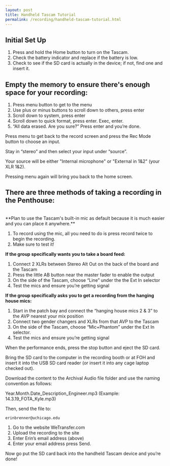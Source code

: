 ```yaml
---
layout: post
title: Handheld Tascam Tutorial
permalink: /recording/handheld-tascam-tutorial.html
---
```

## Initial Set Up

1. Press and hold the Home button to turn on the Tascam.
2. Check the battery indicator and replace if the battery is low.
3. Check to see if the SD card is actually in the device; if not, find one and insert it.

## Empty the memory to ensure there's enough space for your recording:

1.	Press menu button to get to the menu
2.	Use plus or minus buttons to scroll down to others, press enter
3.	Scroll down to system, press enter
4.	Scroll down to quick format, press enter.  Exec, enter.
5.	“All data erased. Are you sure?” Press enter and you’re done.

Press menu to get back to the record screen and press the Rec Mode button to choose an input.

Stay in “stereo” and then select your input under “source”.

Your source will be either "Internal microphone" or "External in 1&2" (your XLR 1&2).

Pressing menu again will bring you back to the home screen.

## There are three methods of taking a recording in the Penthouse:

<br>
**Plan to use the Tascam's built-in mic as default because it is much easier and you can place it anywhere.**

1. To record using the mic, all you need to do is press record twice to begin the recording.
2. Make sure to test it!

**If the group specifically wants you to take a board feed:**

1.	Connect 2 XLRs between Stereo Alt Out on the back of the board and the Tascam
2.	Press the little AB button near the master fader to enable the output
3.	On the side of the Tascam, choose “Line” under the the Ext In selector
4.	Test the mics and ensure you’re getting signal

**If the group specifically asks you to get a recording from the hanging house mics:**

1.	Start in the patch bay and connect the “hanging house mics 2 & 3” to the AVP nearest your mix position
2.	Connect two gender changers and XLRs from that AVP to the Tascam
3.	On the side of the Tascam, choose “Mic+Phantom” under the Ext In selector.
4.	Test the mics and ensure you’re getting signal

When the performance ends, press the stop button and eject the SD card.

Bring the SD card to the computer in the recording booth or at FOH and insert it into the USB SD card reader (or insert it into any cage laptop checked out).

Download the content to the Archival Audio file folder and use the naming convention as follows:

Year.Month.Date_Description_Engineer.mp3 (Example: 14.3.19_FOTA_Kyle.mp3)

Then, send the file to:

    erinbrenner@uchicago.edu

1. Go to the website WeTransfer.com
2. Upload the recording to the site
3. Enter Erin’s email address (above)
4. Enter your email address press Send.

Now go put the SD card back into the handheld Tascam device and you’re done!
